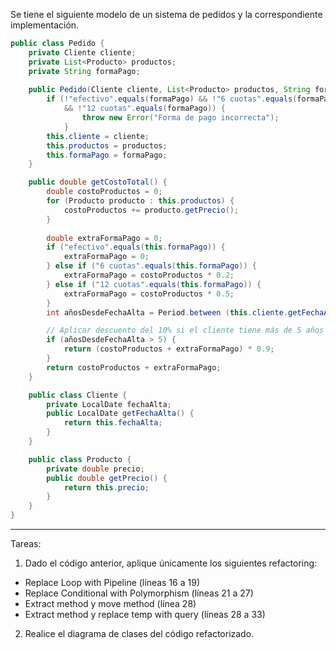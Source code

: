 Se tiene el siguiente modelo de un sistema de pedidos y la correspondiente implementación.

```java
public class Pedido {
    private Cliente cliente;
    private List<Producto> productos;
    private String formaPago;
    
    public Pedido(Cliente cliente, List<Producto> productos, String formaPago) {
        if (!"efectivo".equals(formaPago) && !"6 cuotas".equals(formaPago)
            && !"12 cuotas".equals(formaPago)) {
                throw new Error("Forma de pago incorrecta");
            }
        this.cliente = cliente;
        this.productos = productos;
        this.formaPago = formaPago;
    }

    public double getCostoTotal() {
        double costoProductos = 0;
        for (Producto producto : this.productos) {
            costoProductos += producto.getPrecio();
        }
 
        double extraFormaPago = 0;
        if ("efectivo".equals(this.formaPago)) {
            extraFormaPago = 0;
        } else if ("6 cuotas".equals(this.formaPago)) {
            extraFormaPago = costoProductos * 0.2;
        } else if ("12 cuotas".equals(this.formaPago)) {
            extraFormaPago = costoProductos * 0.5;
        }
        int añosDesdeFechaAlta = Period.between (this.cliente.getFechaAlta(), LocalDate.now().getYears());

        // Aplicar descuento del 10% si el cliente tiene más de 5 años de antiguedad
        if (añosDesdeFechaAlta > 5) {
            return (costoProductos + extraFormaPago) * 0.9;
        }
        return costoProductos + extraFormaPago;
    }

    public class Cliente {
        private LocalDate fechaAlta;
        public LocalDate getFechaAlta() {
            return this.fechaAlta;
        }
    }

    public class Producto {
        private double precio;
        public double getPrecio() {
            return this.precio;
        }
    }
}
```

---
Tareas:
1. Dado el código anterior, aplique únicamente los siguientes refactoring:
- Replace Loop with Pipeline (líneas 16 a 19)
- Replace Conditional with Polymorphism (líneas 21 a 27)
- Extract method y move method (línea 28)
- Extract method y replace temp with query (líneas 28 a 33)

2. Realice el diagrama de clases del código refactorizado.

